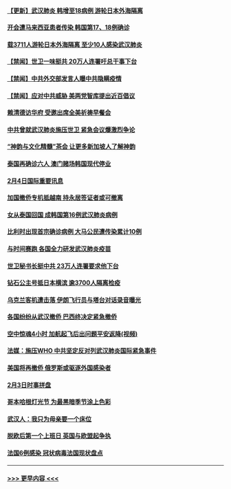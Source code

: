 #### [【更新】武汉肺炎 韩增至18病例 游轮日本外海隔离](../pages/prog202/a102758911.md?t=02051233) 
#### [开会遭马来西亚患者传染 韩国第17、18例确诊](../pages/prog202/a102769600.md?t=02051233) 
#### [载3711人游轮日本外海隔离 至少10人感染武汉肺炎](../pages/prog202/a102769538.md?t=02051233) 
#### [【禁闻】世卫一味挺共 20万人连署吁总干事下台](../pages/prog202/a102769445.md?t=02051233) 
#### [【禁闻】中共外交部发言人曝中共隐瞒疫情](../pages/prog202/a102769400.md?t=02051233) 
#### [【禁闻】应对中共威胁 美两党智库提出近百倡议](../pages/prog202/a102769357.md?t=02051233) 
#### [赖清德访华府  受邀出席全美祈祷早餐会](../pages/prog202/a102769350.md?t=02051233) 
#### [中共曾就武汉肺炎施压世卫 紧急会议爆激烈争论](../pages/prog202/a102769312.md?t=02051233) 
#### [“神韵与文化精髓”茶会 让更多新加坡人了解神韵](../pages/prog202/a102769286.md?t=02051233) 
#### [泰国再确诊六人 澳门赌场韩国现代停业](../pages/prog202/a102769239.md?t=02051233) 
#### [2月4日国际重要讯息](../pages/prog202/a102768884.md?t=02051233) 
#### [加国撤侨专机抵越南 持永居签证者或可撤离](../pages/prog202/a102768877.md?t=02051233) 
#### [女从泰国回国 成韩国第16例武汉肺炎病例](../pages/prog202/a102768669.md?t=02051233) 
#### [比利时出现首宗确诊病例 大马公民遭传染累计10例](../pages/prog202/a102768824.md?t=02051233) 
#### [与时间赛跑 各国全力研发武汉肺炎疫苗](../pages/prog202/a102768738.md?t=02051233) 
#### [世卫秘书长挺中共 23万人连署要求他下台](../pages/prog202/a102768717.md?t=02051233) 
#### [钻石公主号抵日本横滨 逾3700人隔离检疫](../pages/prog202/a102768714.md?t=02051233) 
#### [乌克兰客机遭击落 伊朗飞行员与塔台对话录音曝光](../pages/prog202/a102768645.md?t=02051233) 
#### [各国纷纷从武汉撤侨 巴西终决定紧急撤侨](../pages/prog202/a102768630.md?t=02051233) 
#### [空中惊魂4小时 加航起飞后出问题平安返降(视频)](../pages/prog202/a102768601.md?t=02051233) 
#### [法媒：施压WHO 中共坚定反对列武汉肺炎国际紧急事件](../pages/prog202/a102768584.md?t=02051233) 
#### [美国将再撤侨 俄罗斯或驱逐外国感染者](../pages/prog202/a102768247.md?t=02051233) 
#### [2月3日时事拼盘](../pages/prog202/a102768402.md?t=02051233) 
#### [哥本哈根灯光节 为最黑暗季节涂上色彩](../pages/prog202/a102768369.md?t=02051233) 
#### [武汉人：我只为母亲要一个床位](../pages/prog202/a102768250.md?t=02051233) 
#### [脱欧后第一个上班日 英国与欧盟起争执](../pages/prog202/a102768252.md?t=02051233) 
#### [法国6例感染 冠状病毒法国现状盘点](../pages/prog202/a102768157.md?t=02051233) 

----
#### [ >>> 更早内容 <<< ](../indexes/prog202-earlier.md)
